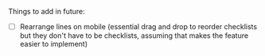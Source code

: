 Things to add in future:
- [ ] Rearrange lines on mobile (essential drag and drop to reorder checklists but they don't have to be checklists, assuming that makes the feature easier to implement)
